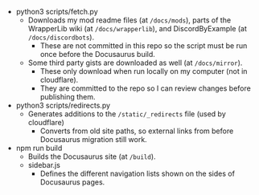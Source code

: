 - python3 scripts/fetch.py
    - Downloads my mod readme files (at `/docs/mods`), parts of the WrapperLib wiki (at `/docs/wrapperlib`), and DiscordByExample (at `/docs/discordbots`). 
        - These are not committed in this repo so the script must be run once before the Docusaurus build.
    - Some third party gists are downloaded as well (at `/docs/mirror`). 
        - These only download when run locally on my computer (not in cloudflare).
        - They are committed to the repo so I can review changes before publishing them.
- python3 scripts/redirects.py
    - Generates additions to the `/static/_redirects` file (used by cloudflare)
        - Converts from old site paths, so external links from before Docusaurus migration still work. 
- npm run build
    - Builds the Docusaurus site (at `/build`).
    - sidebar.js
        - Defines the different navigation lists shown on the sides of Docusaurus pages.
